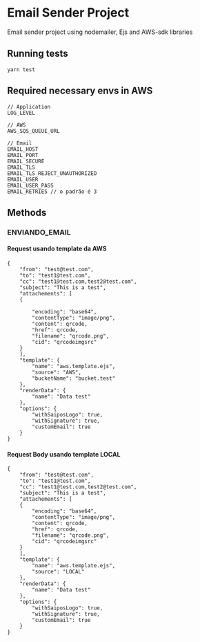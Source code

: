 # Email Sender Project
Email sender project using nodemailer, Ejs and AWS-sdk libraries

## Running tests         
    yarn test

## Required necessary envs in AWS
    // Application
    LOG_LEVEL
    
    // AWS
    AWS_SQS_QUEUE_URL
    
    // Email
    EMAIL_HOST
    EMAIL_PORT
    EMAIL_SECURE
    EMAIL_TLS
    EMAIL_TLS_REJECT_UNAUTHORIZED
    EMAIL_USER
    EMAIL_USER_PASS
    EMAIL_RETRIES // o padrão é 3
    
## Methods
### ENVIANDO_EMAIL
#### Request usando template da AWS
    {
        "from": "test@test.com",
        "to": "test1@test.com",
        "cc": "test1@test.com,test2@test.com",
        "subject": "This is a test",
        "attachements": [
        {
        
            "encoding": "base64",
            "contentType": "image/png",
            "content": qrcode,
            "href": qrcode,
            "filename": "qrcode.png",
            "cid": "qrcodeimgsrc"
        }
        ],
        "template": {
            "name": "aws.template.ejs",
            "source": "AWS",
            "bucketName": "bucket.test"
        },
        "renderData": {
            "name": "Data test"
        },
        "options": {
            "withSaiposLogo": true,
            "withSignature": true,
            "customEmail": true
        }
    }
    
#### Request Body usando template LOCAL
    {
        "from": "test@test.com",
        "to": "test1@test.com",
        "cc": "test1@test.com,test2@test.com",
        "subject": "This is a test",
        "attachements": [
        {
            "encoding": "base64",
            "contentType": "image/png",
            "content": qrcode,
            "href": qrcode,
            "filename": "qrcode.png",
            "cid": "qrcodeimgsrc"
        }
        ],
        "template": {
            "name": "aws.template.ejs",
            "source": "LOCAL"
        },
        "renderData": {
            "name": "Data test"
        },
        "options": {
            "withSaiposLogo": true,
            "withSignature": true,
            "customEmail": true
        }
    }
